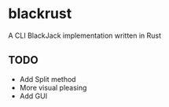 # blackrust
A CLI BlackJack implementation written in Rust

## TODO
* Add Split method
* More visual pleasing
* Add GUI
